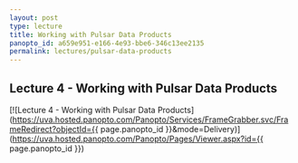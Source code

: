 ```yaml
--- 
layout: post
type: lecture
title: Working with Pulsar Data Products
panopto_id: a659e951-e166-4e93-bbe6-346c13ee2135
permalink: lectures/pulsar-data-products
---
```


## Lecture 4 - Working with Pulsar Data Products
[![Lecture 4 - Working with Pulsar Data Products](https://uva.hosted.panopto.com/Panopto/Services/FrameGrabber.svc/FrameRedirect?objectId={{ page.panopto_id }}&mode=Delivery)](https://uva.hosted.panopto.com/Panopto/Pages/Viewer.aspx?id={{ page.panopto_id }})



